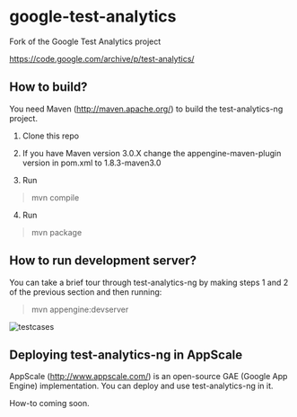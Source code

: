 google-test-analytics
=================

Fork of the Google Test Analytics project

https://code.google.com/archive/p/test-analytics/

How to build?
----------------
You need Maven (http://maven.apache.org/) to build the test-analytics-ng project.

1. Clone this repo

2. If you have Maven version 3.0.X change the appengine-maven-plugin version in pom.xml to 1.8.3-maven3.0

3. Run 
>mvn compile

4. Run 
>mvn package

How to run development server?
-----------------

You can take a brief tour through test-analytics-ng by making steps 1 and 2 of the previous section and then running:

>mvn appengine:devserver

![testcases](http://wiki.huihoo.com/images/7/7f/Google-test-analytics.png)

Deploying test-analytics-ng in AppScale
-------

AppScale (http://www.appscale.com/) is an open-source GAE (Google App Engine) implementation. You can deploy and use test-analytics-ng in it.

How-to coming soon. 
